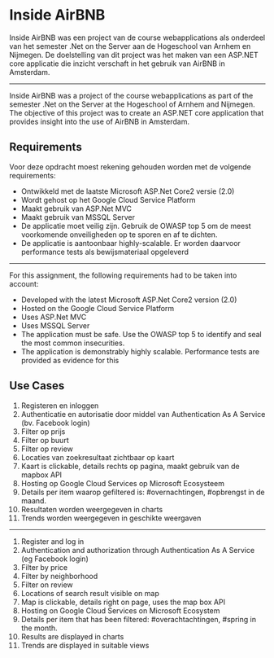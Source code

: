 # Inside AirBNB

Inside AirBNB was een project van de course webapplications als onderdeel van het semester .Net on the Server aan de Hogeschool van Arnhem en Nijmegen. De doelstelling van dit project was het maken van een ASP.NET core applicatie die inzicht verschaft in het gebruik van AirBNB in Amsterdam. 

-----

Inside AirBNB was a project of the course webapplications as part of the semester .Net on the Server at the Hogeschool of Arnhem and Nijmegen. The objective of this project was to create an ASP.NET core application that provides insight into the use of AirBNB in Amsterdam.


## Requirements

Voor deze opdracht moest rekening gehouden worden met de volgende requirements:

- Ontwikkeld met de laatste Microsoft ASP.Net Core2 versie (2.0)
- Wordt gehost op het Google Cloud Service Platform 
- Maakt gebruik van ASP.Net MVC 
- Maakt gebruik van MSSQL Server
- De applicatie moet veilig zijn. Gebruik de OWASP top 5 om de meest voorkomende onveiligheden op te sporen en af te dichten. 
- De applicatie is aantoonbaar highly-scalable. Er worden daarvoor performance tests als bewijsmateriaal opgeleverd 

-----

For this assignment, the following requirements had to be taken into account:

- Developed with the latest Microsoft ASP.Net Core2 version (2.0)
- Hosted on the Google Cloud Service Platform
- Uses ASP.Net MVC
- Uses MSSQL Server
- The application must be safe. Use the OWASP top 5 to identify and seal the most common insecurities.
- The application is demonstrably highly scalable. Performance tests are provided as evidence for this



## Use Cases

1. Registeren en inloggen
2. Authenticatie en autorisatie door middel van Authentication As A Service (bv. Facebook login)
3. Filter op prijs
4. Filter op buurt
5. Filter op review
6. Locaties van zoekresultaat zichtbaar op kaart 
7. Kaart is clickable, details rechts op pagina, maakt gebruik van de mapbox API
8. Hosting op Google Cloud Services op Microsoft Ecosysteem
9. Details per item waarop gefiltered is: #overnachtingen, #opbrengst in de maand.
10. Resultaten worden weergegeven in charts
11. Trends worden weergegeven in geschikte weergaven

-----

1. Register and log in
2. Authentication and authorization through Authentication As A Service (eg Facebook login)
3. Filter by price
4. Filter by neighborhood
5. Filter on review
6. Locations of search result visible on map
7. Map is clickable, details right on page, uses the map box API
8. Hosting on Google Cloud Services on Microsoft Ecosystem
9. Details per item that has been filtered: #overachtachtingen, #spring in the month.
10. Results are displayed in charts
11. Trends are displayed in suitable views

